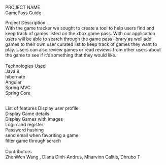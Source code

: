 PROJECT NAME <br />
GamePass Guide <br />

Project Description <br />
With the game tracker we sought to create a tool to help users find and keep track of games listed on the xbox game pass. With our application users will be able to search through the game pass library as well add games to their own user curated list to keep track of games they want to play. Users can also review games or read reviews from other users about the game to see if it’s something that they would like.
<br />
<br />
Technologies Used<br />
Java 8 <br />
hibernate <br />
Angular <br />
Spring MVC <br />
Spring Core <br />

<br />
List of features 
Display user profile <br />
Display Game details <br />
Display Games with images <br />
Login and register <br />
Password hashing <br />
send email when favoriting a game <br />
filter game through serach <br />

<br />
Contributors<br />
ZhenWen Wang , Diana Dinh-Andrus, Mharvinn Calitis,  Dhrubo T
